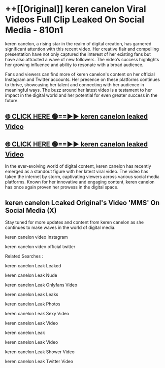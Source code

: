 # ++[[Original]] keren canelon Viral Videos Full Clip Leaked On Social Media - 810n1<br>

keren canelon, a rising star in the realm of digital creation, has garnered significant attention with this recent video. Her creative flair and compelling presentation have not only captured the interest of her existing fans but have also attracted a wave of new followers. The video’s success highlights her growing influence and ability to resonate with a broad audience.

Fans and viewers can find more of keren canelon's content on her official Instagram and Twitter accounts. Her presence on these platforms continues to thrive, showcasing her talent and connecting with her audience in meaningful ways. The buzz around her latest video is a testament to her impact in the digital world and her potential for even greater success in the future.


## [🌐 CLICK HERE 🟢==►► keren canelon leaked Video ](https://onlyclips.site?title=keren_canelon&ref=git)

## [🌐 CLICK HERE 🟢==►► keren canelon leaked Video ](https://onlyclips.site?title=keren_canelon&ref=git)


In the ever-evolving world of digital content, keren canelon has recently emerged as a standout figure with her latest viral video. The video has taken the internet by storm, captivating viewers across various social media platforms. Known for her innovative and engaging content, keren canelon has once again proven her prowess in the digital space.



## keren canelon L𝚎aked Original's Video 'MMS' On Social Media (X)


Stay tuned for more updates and content from keren canelon as she continues to make waves in the world of digital media.

keren canelon video Instagram

keren canelon video official twitter


Related Searches :

keren canelon Leak Leaked

keren canelon Leak Nude

keren canelon Leak Onlyfans Video

keren canelon Leak Leaks

keren canelon Leak Photos

keren canelon Leak Sexy Video

keren canelon Leak Video

keren canelon Leak

keren canelon Leak Video

keren canelon Leak Shower Video

keren canelon Leak Twitter Video

